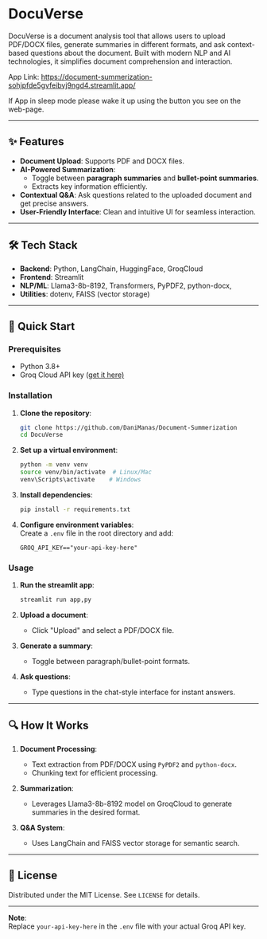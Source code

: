 # DocuVerse  
DocuVerse is a document analysis tool that allows users to upload PDF/DOCX files, generate summaries in different formats, and ask context-based questions about the document. Built with modern NLP and AI technologies, it simplifies document comprehension and interaction.  

App Link: https://document-summerization-sohjpfde5gvfeibvj9ngd4.streamlit.app/

If App in sleep mode please wake it up using the button you see on the web-page.

---

## ✨ Features  
- **Document Upload**: Supports PDF and DOCX files.  
- **AI-Powered Summarization**:  
  - Toggle between **paragraph summaries** and **bullet-point summaries**.  
  - Extracts key information efficiently.  
- **Contextual Q&A**: Ask questions related to the uploaded document and get precise answers.  
- **User-Friendly Interface**: Clean and intuitive UI for seamless interaction.  

---

## 🛠️ Tech Stack  
- **Backend**: Python, LangChain,  HuggingFace, GroqCloud    
- **Frontend**: Streamlit 
- **NLP/ML**: Llama3-8b-8192, Transformers, PyPDF2, python-docx, 
- **Utilities**: dotenv, FAISS (vector storage)  

---

## 🚀 Quick Start  

### Prerequisites  
- Python 3.8+  
- Groq Cloud API key ([get it here)](https://console.groq.com/docs/quickstart)  

### Installation  
1. **Clone the repository**:  
   ```bash  
   git clone https://github.com/DaniManas/Document-Summerization
   cd DocuVerse  
   ```  

2. **Set up a virtual environment**:  
   ```bash  
   python -m venv venv  
   source venv/bin/activate  # Linux/Mac  
   venv\Scripts\activate    # Windows  
   ```  

3. **Install dependencies**:  
   ```bash  
   pip install -r requirements.txt  
   ```  

4. **Configure environment variables**:  
   Create a `.env` file in the root directory and add:  
   ```env  
   GROQ_API_KEY=="your-api-key-here"  
   ```  

### Usage  
1. **Run the streamlit app**:  
   ```bash  
   streamlit run app,py  
   ```  

2. **Upload a document**:  
   - Click "Upload" and select a PDF/DOCX file.  

3. **Generate a summary**:  
   - Toggle between paragraph/bullet-point formats.  

4. **Ask questions**:  
   - Type questions in the chat-style interface for instant answers.  

---

## 🔍 How It Works  
1. **Document Processing**:  
   - Text extraction from PDF/DOCX using `PyPDF2` and `python-docx`.  
   - Chunking text for efficient processing.  

2. **Summarization**:  
   - Leverages Llama3-8b-8192 model on GroqCloud to generate summaries in the desired format.  

3. **Q&A System**:  
   - Uses LangChain and FAISS vector storage for semantic search.  

---

## 📄 License  
Distributed under the MIT License. See `LICENSE` for details.  


---

**Note**:  
Replace `your-api-key-here` in the `.env` file with your actual Groq API key.  
